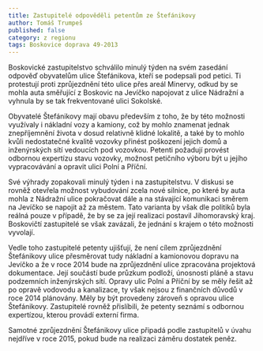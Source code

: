 ```yaml
---
title: Zastupitelé odpověděli petentům ze Štefánikovy
author: Tomáš Trumpeš
published: false
category: z regionu
tags: Boskovice doprava 49-2013
---
```


Boskovické zastupitelstvo schválilo minulý týden na svém zasedání odpověď obyvatelům ulice Štefánikova, kteří se podepsali pod petici. Ti protestují proti zprůjezdnění této ulice přes areál Minervy, odkud by se mohla auta směřující z Boskovic na Jevíčko napojovat z ulice Nádražní a vyhnula by se tak frekventované ulici Sokolské.

Obyvatelé Štefánikovy mají obavu především z toho, že by této možnosti využívaly i nákladní vozy a kamiony, což by mohlo znamenat jednak znepříjemnění života v dosud relativně klidné lokalitě, a také by to mohlo kvůli nedostatečné kvalitě vozovky přinést poškození jejich domů a inženýrských sítí vedoucích pod vozovkou. Petenti požadují provést odbornou expertízu stavu vozovky, možnost petičního výboru být u jejího vypracovávání a opravit ulici Polní a Příční.

Své výhrady zopakovali minulý týden i na zastupitelstvu. V diskusi se rovněž otevřela možnost vybudování zcela nové silnice, po které by auta mohla z Nádražní ulice pokračovat dále a na stávající komunikaci směrem na Jevíčko se napojit až za městem. Tato varianta by však dle politiků byla reálná pouze v případě, že by se za její realizaci postavil Jihomoravský kraj. Boskovičtí zastupitelé se však zavázali, že jednání s krajem o této možnosti vyvolají.

Vedle toho zastupitelé petenty ujišťují, že není cílem zprůjezdnění Štefánikovy ulice přesměrovat tudy nákladní a kamionovou dopravu na Jevíčko a že v roce 2014 bude na zprůjezdnění ulice zpracována projektová dokumentace. Její součástí bude průzkum podloží, únosnosti pláně a stavu podzemních inženýrských sítí. Opravy ulic Polní a Příční by se měly řešit až po opravě vodovodu a kanalizace, ty však nejsou z finančních důvodů v roce 2014 plánovány. Měly by být provedeny zároveň s opravou ulice Štefánikovy. Zastupitelé rovněž přislíbili, že petenty seznámí s odbornou expertízou, kterou provádí externí firma.

Samotné zprůjezdnění Štefánikovy ulice připadá podle zastupitelů v úvahu nejdříve v roce 2015, pokud bude na realizaci záměru dostatek peněz.